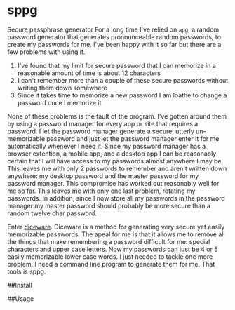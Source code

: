 # sppg
Secure passphrase generator
For a long time I've relied on `apg`, a random password generator that generates pronounceable random passwords, to create my passwords for me. I've been happy with it so far but there are a few problems with using it.
1. I've found that my limit for secure password that I can memorize in a reasonable amount of time is about 12 characters
2. I can't remember more than a couple of these secure passwords without writing them down somewhere
3. Since it takes time to memorize a new password I am loathe to change a password once I memorize it

None of these problems is the fault of the program. I've gotten around them by using a password manager for every app or site that requires a password. I let the password manager generate a secure, utterly un-memorizable password and just let the password manager enter it for me automatically whenever I need it. Since my password manager has a browser extention, a mobile app, and a desktop app I can be reasonably certain that I will have access to my passwords almost anywhere I may be. This leaves me with only 2 passwords to remember and aren't written down anywhere: my desktop password and the master password for my password manager. This compromise has worked out reasonably well for me so far. This leaves me with only one last problem, rotating my passwords. In addition, since I now store all my passwords in the password manager my master password should probably be more secure than a random twelve char password. 

Enter [diceware](https://theworld.com/~reinhold/diceware.html). Diceware is a method for generating very secure yet easily memorizable passwords. The apeal for me is that it allows me to remove all the things that make remembering a password difficult for me: special characters and upper case letters. Now my passwords can just be 4 or 5 easily memorizable lower case words. I just needed to tackle one more problem. I need a command line program to generate them for me. That tools is sppg.

##Install

##Usage

